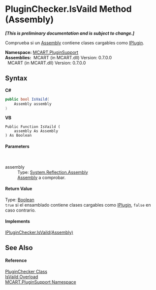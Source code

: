 # PluginChecker.IsVaild Method (Assembly)
 _**\[This is preliminary documentation and is subject to change.\]**_

Comprueba si un <a href="http://msdn2.microsoft.com/es-es/library/xbe1wdx9" target="_blank">Assembly</a> contiene clases cargables como <a href="4ee0e2a7-cfcb-eb2f-49cb-5ac7500b7e3d">IPlugin</a>.

**Namespace:**&nbsp;<a href="4abc7841-aae2-1ecc-94fa-a3d251746bda">MCART.PluginSupport</a><br />**Assemblies:**&nbsp;&nbsp;MCART (in MCART.dll) Version: 0.7.0.0<br />&nbsp;&nbsp;MCART (in MCART.dll) Version: 0.7.0.0<br />

## Syntax

**C#**<br />
``` C#
public bool IsVaild(
	Assembly assembly
)
```

**VB**<br />
``` VB
Public Function IsVaild ( 
	assembly As Assembly
) As Boolean
```


#### Parameters
&nbsp;<dl><dt>assembly</dt><dd>Type: <a href="http://msdn2.microsoft.com/es-es/library/xbe1wdx9" target="_blank">System.Reflection.Assembly</a><br /><a href="http://msdn2.microsoft.com/es-es/library/xbe1wdx9" target="_blank">Assembly</a> a comprobar.</dd></dl>

#### Return Value
Type: <a href="http://msdn2.microsoft.com/es-es/library/a28wyd50" target="_blank">Boolean</a><br />`true` si el ensamblado contiene clases cargables como <a href="4ee0e2a7-cfcb-eb2f-49cb-5ac7500b7e3d">IPlugin</a>, `false` en caso contrario.

#### Implements
<a href="4acbba7f-6b57-3de4-b8d8-796380c6a592">IPluginChecker.IsVaild(Assembly)</a><br />

## See Also


#### Reference
<a href="794b2e36-6529-a9a5-224c-0e12df6faa96">PluginChecker Class</a><br /><a href="e606ec75-9226-2931-bedf-465d975ee48b">IsVaild Overload</a><br /><a href="4abc7841-aae2-1ecc-94fa-a3d251746bda">MCART.PluginSupport Namespace</a><br />